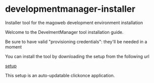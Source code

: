 # developmentmanager-installer
Installer tool for the magoweb development environment installation 


Welcome to the DevelmentManager tool installation guide.

Be sure to have valid "provisioning credentials": they'll be needed in a moment

You can install the tool by downloading the setup from the following url

[setup](https://raw.githubusercontent.com/Microarea/developmentmanager-installer/gh-pages/setup.exe)

This setup is an auto-updatable clickonce application.
